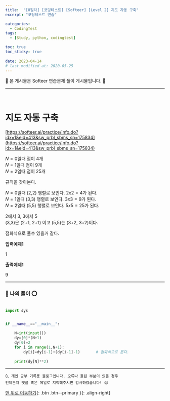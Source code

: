 ```yaml
---
title:  "[8일차] [코딩테스트] [Softeer] [Level 2] 지도 자동 구축" 
excerpt: "코딩테스트 연습"

categories:
  - CodingTest
tags:
  - [Study, python, codingtest]

toc: true
toc_sticky: true
 
date: 2023-04-14
# last_modified_at: 2020-05-25
---
```


🎀 본 게시물은 Softeer 연습문제 풀이 게시물입니다. 🎀 

---
<br>

# 지도 자동 구축

[https://softeer.ai/practice/info.do?idx=1&eid=413&sw_prbl_sbms_sn=175834](https://softeer.ai/practice/info.do?idx=1&eid=413&sw_prbl_sbms_sn=175834)

$N=0$일때 점이 4개 <br>
$N=1$일때 점이 9개 <br>
$N=2$일때 점이 25개 

규칙을 찾아본다. 

$N=0$일때 (2,2) 행렬로 보인다. $2x2=4$가 된다. <br>
$N=1$일때 (3,3) 행렬로 보인다. $3x3=9$가 된다. <br>
$N=2$일때 (5,5) 행렬로 보인다. $5x5=25$가 된다. <br>

2에서 3, 3에서 5 <br>
(3,3)은 (2+1, 2+1) 이고 (5,5)는 (3+2, 3+2)이다. 

점화식으로 풀수 있을거 같다. 

__입력예제1__

1

__출력예제1__

9

---

### 🚀 나의 풀이 ⭕

```python

import sys


if __name__=="__main__":

    N=int(input())
    dy=[0]*(N+1)
    dy[0]=2
    for i in range(1,N+1):
        dy[i]=dy[i-1]+(dy[i-1]-1)       # 점화식으로 푼다.
    
    print(dy[N]**2)

```


***
    🌜 개인 공부 기록용 블로그입니다. 오류나 틀린 부분이 있을 경우 
    언제든지 댓글 혹은 메일로 지적해주시면 감사하겠습니다! 😄

[맨 위로 이동하기](#){: .btn .btn--primary }{: .align-right}